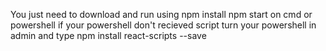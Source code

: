 You just need to download and run using 
npm install 
npm start
on cmd or powershell if your powershell don't recieved script turn your powershell in admin and type 
npm install react-scripts --save
